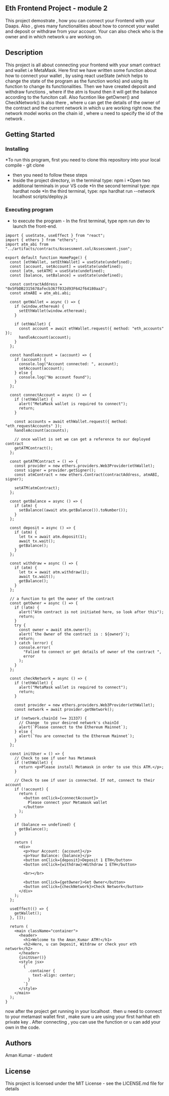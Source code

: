 ## Eth Frontend Project - module 2

This project demostrate , how you can connect your Frontend with your Daaps. Also , gives many functionalities about how to conncet your wallet and deposit or withdraw from your account. Your can also check who is the owner and in which network u are working on.

## Description

This project is all about connecting your frontend with your smart contract and wallet i.e MetaMask. Here first we have written some function about how to connect your wallet , by using react useState (which helps to change the state of the program as the function works) and using its function to change its functionalities. Then we have created deposit and withdraw functions , where if the atm is found then it will get the balance according to the funciton call. Also fucntion like getOwner() and CheckNetwork() is also there , where u can get the details of the owner of the contract and the current network in which u are working right now. the network model works on the chain id , where u need to specify the id of the network . 

## Getting Started

### Installing

*To run this program, first you need to clone this repository into your local compile - git clone 
* then you need to follow these steps
* Inside the project directory, in the terminal type: npm i
*Open two additional terminals in your VS code
*In the second terminal type: npx hardhat node
*In the third terminal, type: npx hardhat run --network localhost scripts/deploy.js


### Executing program

* to execute the program - In the first terminal, type npm run dev to launch the front-end.
```
import { useState, useEffect } from "react";
import { ethers } from "ethers";
import atm_abi from "../artifacts/contracts/Assessment.sol/Assessment.json";

export default function HomePage() {
  const [ethWallet, setEthWallet] = useState(undefined);
  const [account, setAccount] = useState(undefined);
  const [atm, setATM] = useState(undefined);
  const [balance, setBalance] = useState(undefined);

  const contractAddress = "0x5FbDB2315678afecb367f032d93F642f64180aa3";
  const atmABI = atm_abi.abi;

  const getWallet = async () => {
    if (window.ethereum) {
      setEthWallet(window.ethereum);
    }

    if (ethWallet) {
      const account = await ethWallet.request({ method: "eth_accounts" });
      handleAccount(account);
    }
  };

  const handleAccount = (account) => {
    if (account) {
      console.log("Account connected: ", account);
      setAccount(account);
    } else {
      console.log("No account found");
    }
  };

  const connectAccount = async () => {
    if (!ethWallet) {
      alert("MetaMask wallet is required to connect");
      return;
    }

    const accounts = await ethWallet.request({ method: "eth_requestAccounts" });
    handleAccount(accounts);

    // once wallet is set we can get a reference to our deployed contract
    getATMContract();
  };

  const getATMContract = () => {
    const provider = new ethers.providers.Web3Provider(ethWallet);
    const signer = provider.getSigner();
    const atmContract = new ethers.Contract(contractAddress, atmABI, signer);

    setATM(atmContract);
  };

  const getBalance = async () => {
    if (atm) {
      setBalance((await atm.getBalance()).toNumber());
    }
  };

  const deposit = async () => {
    if (atm) {
      let tx = await atm.deposit(1);
      await tx.wait();
      getBalance();
    }
  };

  const withdraw = async () => {
    if (atm) {
      let tx = await atm.withdraw(1);
      await tx.wait();
      getBalance();
    }
  };

  // a function to get the owner of the contract
  const getOwner = async () => {
    if (!atm) {
      alert("Atm contract is not initiated here, so look after this");
      return;
    }
    try {
      const owner = await atm.owner();
      alert(`the Owner of the contract is : ${owner}`);
      return;
    } catch (error) {
      console.error(
        "Falied to connect or get details of owner of the contract ",
        error
      );
    }
  };

  const checkNetwork = async () => {
    if (!ethWallet) {
      alert("MetaMask wallet is required to connect");
      return;
    }

    const provider = new ethers.providers.Web3Provider(ethWallet);
    const network = await provider.getNetwork();

    if (network.chainId !== 31337) {
      // Change  to your desired network's chainId
      alert(`Please connect to the Ethereum Mainnet`);
    } else {
      alert(`You are connected to the Ethereum Mainnet`);
    }
  };

  const initUser = () => {
    // Check to see if user has Metamask
    if (!ethWallet) {
      return <p>Please install Metamask in order to use this ATM.</p>;
    }

    // Check to see if user is connected. If not, connect to their account
    if (!account) {
      return (
        <button onClick={connectAccount}>
          Please connect your Metamask wallet
        </button>
      );
    }

    if (balance == undefined) {
      getBalance();
    }

    return (
      <div>
        <p>Your Account: {account}</p>
        <p>Your Balance: {balance}</p>
        <button onClick={deposit}>Deposit 1 ETH</button>
        <button onClick={withdraw}>Withdraw 1 ETH</button>

        <br></br>

        <button onClick={getOwner}>Get Owner</button>
        <button onClick={checkNetwork}>Check Network</button>
      </div>
    );
  };

  useEffect(() => {
    getWallet();
  }, []);

  return (
    <main className="container">
      <header>
        <h1>Welcome to the Aman_Kumar ATM!</h1>
        <h2>Here, u can Deposit, Witdraw or check your eth network</h2>
      </header>
      {initUser()}
      <style jsx>
        {`
          .container {
            text-align: center;
          }
        `}
      </style>
    </main>
  );
}

```

now after the project get running in your localhost . then u need to connect to your metamast wallet first , make sure u are using your first harhhat eth private key . 
After connecting , you  can use the function or u can add your own in the code.

## Authors

Aman Kumar - student

## License

This project is licensed under the MIT License - see the LICENSE.md file for details
